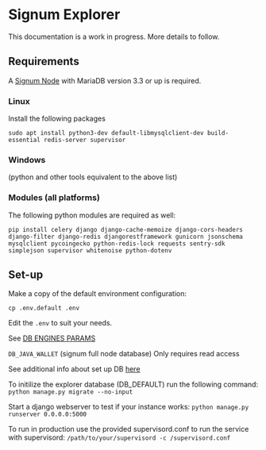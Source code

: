 # Signum Explorer
This documentation is a work in progress. More details to follow.


## Requirements

A [Signum Node](https://github.com/signum-network/signum-node) with MariaDB version 3.3 or up is required.

### Linux

Install the following packages

```
sudo apt install python3-dev default-libmysqlclient-dev build-essential redis-server supervisor
```

### Windows

(python and other tools equivalent to the above list)

### Modules (all platforms)

The following python modules are required as well:
```
pip install celery django django-cache-memoize django-cors-headers django-filter django-redis djangorestframework gunicorn jsonschema mysqlclient pycoingecko python-redis-lock requests sentry-sdk simplejson supervisor whitenoise python-dotenv
```

## Set-up

Make a copy of the default environment configuration:

`cp .env.default .env`

Edit the `.env` to suit your needs.

See [DB ENGINES PARAMS](https://docs.djangoproject.com/en/2.2/ref/settings/#engine)

`DB_JAVA_WALLET` (signum full node database) Only requires read access

See additional info about set up DB [here](java_wallet)

To initilize the explorer database (DB_DEFAULT) run the following command:
`python manage.py migrate --no-input`

Start a django webserver to test if your instance works:
`python manage.py runserver 0.0.0.0:5000`

To run in production use the provided supervisord.conf to run the service with supervisord:
`/path/to/your/supervisord -c /supervisord.conf`
